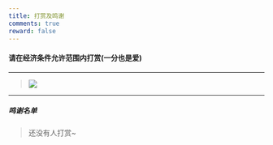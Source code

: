 ```yaml
---
title: 打赏及鸣谢
comments: true
reward: false
---
```


#### **请在经济条件允许范围内打赏(一分也是爱)**

---

<div class="success">

> ![](https://s2.loli.net/2022/06/17/jMdEcRY1JLIeHOT.png)

</div>

---

##### **鸣谢名单**

<div class="success">

> 还没有人打赏~

</div>
